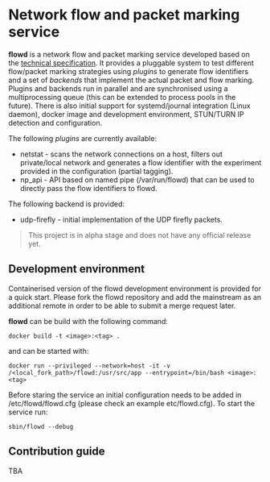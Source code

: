 # Network flow and packet marking service

**flowd** is a network flow and packet marking service developed based on the [technical specification](https://docs.google.com/document/d/1x9JsZ7iTj44Ta06IHdkwpv5Q2u4U2QGLWnUeN2Zf5ts/edit).
It provides a pluggable system to test different flow/packet marking strategies using  *plugins* to generate flow 
identifiers and a set of *backends* that implement the actual packet and flow marking. Plugins and backends run in 
parallel and are synchronised using a multiprocessing queue (this can be extended to process pools in the future). 
There is also initial support for systemd/journal integration (Linux daemon), docker image and development
environment, STUN/TURN IP detection and configuration.  

The following *plugins* are currently available:
- netstat - scans the network connections on a host, filters out private/local network and generates a flow identifier 
  with the experiment provided in the configuration (partial tagging).
- np_api - API based on named pipe (/var/run/flowd) that can be used to directly pass the flow identifiers to flowd.
  
The following backend is provided:
- udp-firefly - initial implementation of the UDP firefly packets.

> This project is in alpha stage and does not have any official release yet. 

## Development environment
Containerised version of the flowd development environment is provided for a quick start. Please fork the flowd repository
and add the mainstream as an additional remote in order to be able to submit a merge request later. 

**flowd** can be build with the following command:
```buildoutcfg
docker build -t <image>:<tag> .
```

and can be started with:
```buildoutcfg
docker run --privileged --network=host -it -v /<local_fork_path>/flowd:/usr/src/app --entrypoint=/bin/bash <image>:<tag>  
```

Before staring the service an initial configuration needs to be added in /etc/flowd/flowd.cfg 
(please check an example etc/flowd.cfg). To start the service run:
```buildoutcfg
sbin/flowd --debug
```

## Contribution guide
TBA




